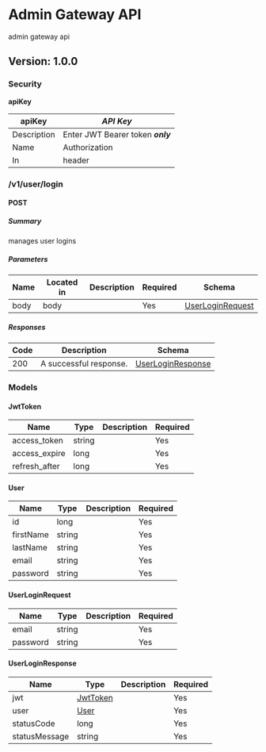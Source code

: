 # Admin Gateway API
admin gateway api

## Version: 1.0.0

### Security
**apiKey**  

|apiKey|*API Key*|
|---|---|
|Description|Enter JWT Bearer token **_only_**|
|Name|Authorization|
|In|header|

### /v1/user/login

#### POST
##### Summary

manages user logins

##### Parameters

| Name | Located in | Description | Required | Schema |
| ---- | ---------- | ----------- | -------- | ---- |
| body | body |  | Yes | [UserLoginRequest](#userloginrequest) |

##### Responses

| Code | Description | Schema |
| ---- | ----------- | ------ |
| 200 | A successful response. | [UserLoginResponse](#userloginresponse) |

### Models

#### JwtToken

| Name | Type | Description | Required |
| ---- | ---- | ----------- | -------- |
| access_token | string |  | Yes |
| access_expire | long |  | Yes |
| refresh_after | long |  | Yes |

#### User

| Name | Type | Description | Required |
| ---- | ---- | ----------- | -------- |
| id | long |  | Yes |
| firstName | string |  | Yes |
| lastName | string |  | Yes |
| email | string |  | Yes |
| password | string |  | Yes |

#### UserLoginRequest

| Name | Type | Description | Required |
| ---- | ---- | ----------- | -------- |
| email | string |  | Yes |
| password | string |  | Yes |

#### UserLoginResponse

| Name | Type | Description | Required |
| ---- | ---- | ----------- | -------- |
| jwt | [JwtToken](#jwttoken) |  | Yes |
| user | [User](#user) |  | Yes |
| statusCode | long |  | Yes |
| statusMessage | string |  | Yes |
